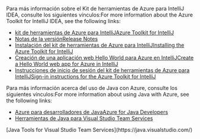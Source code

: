 <span data-ttu-id="b952c-101">Para más información sobre el Kit de herramientas de Azure para IntelliJ IDEA, consulte los siguientes vínculos:</span><span class="sxs-lookup"><span data-stu-id="b952c-101">For more information about the Azure Toolkit for IntelliJ IDEA, see the following links:</span></span> 

* [<span data-ttu-id="b952c-102">kit de herramientas de Azure para IntelliJ</span><span class="sxs-lookup"><span data-stu-id="b952c-102">Azure Toolkit for IntelliJ</span></span>](../intellij/azure-toolkit-for-intellij.md) 
* [<span data-ttu-id="b952c-103">Notas de la versión</span><span class="sxs-lookup"><span data-stu-id="b952c-103">Release Notes</span></span>](https://github.com/Microsoft/azure-tools-for-java/releases) 
* [<span data-ttu-id="b952c-104">Instalación del kit de herramientas de Azure para IntelliJ</span><span class="sxs-lookup"><span data-stu-id="b952c-104">Installing the Azure Toolkit for IntelliJ</span></span>](../intellij/azure-toolkit-for-intellij-installation.md) 
* [<span data-ttu-id="b952c-105">Creación de una aplicación web Hello World para Azure en IntelliJ</span><span class="sxs-lookup"><span data-stu-id="b952c-105">Create a Hello World web app for Azure in IntelliJ</span></span>](../intellij/azure-toolkit-for-intellij-create-hello-world-web-app.md) 
* [<span data-ttu-id="b952c-106">Instrucciones de inicio de sesión del kit de herramientas de Azure para IntelliJ</span><span class="sxs-lookup"><span data-stu-id="b952c-106">Sign-in instructions for the Azure Toolkit for IntelliJ</span></span>](../intellij/azure-toolkit-for-intellij-sign-in-instructions.md) 

<span data-ttu-id="b952c-107">Para más información acerca del uso de Java con Azure, consulte los siguientes vínculos:</span><span class="sxs-lookup"><span data-stu-id="b952c-107">For more information about using Java with Azure, see the following links:</span></span> 

* [<span data-ttu-id="b952c-108">Azure para desarrolladores de Java</span><span class="sxs-lookup"><span data-stu-id="b952c-108">Azure for Java Developers</span></span>](https://docs.microsoft.com/java/azure/) 
* <span data-ttu-id="b952c-109">[Herramientas de Java para Visual Studio Team Services](https://java.visualstudio.com/) 
<!-- TODO: Add URLs for Java in VSCode here --></span><span class="sxs-lookup"><span data-stu-id="b952c-109">[Java Tools for Visual Studio Team Services](https://java.visualstudio.com/) 
<!-- TODO: Add URLs for Java in VSCode here --></span></span> 
